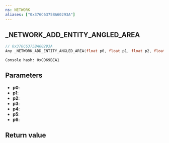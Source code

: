 ```yaml
---
ns: NETWORK
aliases: ["0x376C6375BA60293A"]
---
```

## _NETWORK_ADD_ENTITY_ANGLED_AREA

```c
// 0x376C6375BA60293A
Any _NETWORK_ADD_ENTITY_ANGLED_AREA(float p0, float p1, float p2, float p3, float p4, float p5, float p6);
```

```
Console hash: 0xCD69BEA1  
```

## Parameters
* **p0**: 
* **p1**: 
* **p2**: 
* **p3**: 
* **p4**: 
* **p5**: 
* **p6**: 

## Return value
